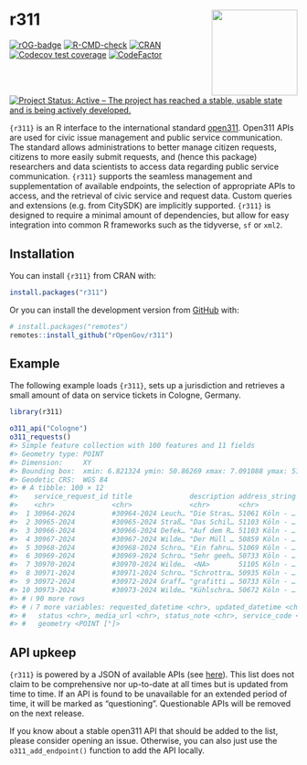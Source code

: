 
<!-- README.md is generated from README.Rmd. Please edit that file -->

# r311 <img align="right" height="150" src="man/figures/logo.png">

<!-- badges: start -->

[![rOG-badge](https://ropengov.github.io/rogtemplate/reference/figures/ropengov-badge.svg)](https://ropengov.org/)
[![R-CMD-check](https://github.com/rOpenGov/r311/actions/workflows/R-CMD-check.yaml/badge.svg)](https://github.com/rOpenGov/r311/actions/workflows/R-CMD-check.yaml)
[![CRAN](https://www.r-pkg.org/badges/version/r311)](https://cran.r-project.org/package=r311)
[![Codecov test
coverage](https://codecov.io/gh/rOpenGov/r311/branch/main/graph/badge.svg)](https://app.codecov.io/gh/rOpenGov/r311?branch=main)
[![CodeFactor](https://www.codefactor.io/repository/github/rOpenGov/r311/badge)](https://www.codefactor.io/repository/github/rOpenGov/r311)
[![Project Status: Active – The project has reached a stable, usable
state and is being actively
developed.](https://www.repostatus.org/badges/latest/active.svg)](https://www.repostatus.org/#active)
<!-- badges: end -->

`{r311}` is an R interface to the international standard
[open311](https://www.open311.org/). Open311 APIs are used for civic
issue management and public service communication. The standard allows
administrations to better manage citizen requests, citizens to more
easily submit requests, and (hence this package) researchers and data
scientists to access data regarding public service communication.
`{r311}` supports the seamless management and supplementation of
available endpoints, the selection of appropriate APIs to access, and
the retrieval of civic service and request data. Custom queries and
extensions (e.g. from CitySDK) are implicitly supported. `{r311}` is
designed to require a minimal amount of dependencies, but allow for easy
integration into common R frameworks such as the tidyverse, `sf` or
`xml2`.

## Installation

You can install `{r311}` from CRAN with:

``` r
install.packages("r311")
```

Or you can install the development version from
[GitHub](https://github.com/) with:

``` r
# install.packages("remotes")
remotes::install_github("rOpenGov/r311")
```

## Example

The following example loads `{r311}`, sets up a jurisdiction and
retrieves a small amount of data on service tickets in Cologne, Germany.

``` r
library(r311)

o311_api("Cologne")
o311_requests()
#> Simple feature collection with 100 features and 11 fields
#> Geometry type: POINT
#> Dimension:     XY
#> Bounding box:  xmin: 6.821324 ymin: 50.86269 xmax: 7.091088 ymax: 51.05102
#> Geodetic CRS:  WGS 84
#> # A tibble: 100 × 12
#>    service_request_id title              description address_string service_name
#>    <chr>              <chr>              <chr>       <chr>          <chr>       
#>  1 30964-2024         #30964-2024 Leuch… "Die Stras… 51061 Köln - … Leuchtmitte…
#>  2 30965-2024         #30965-2024 Straß… "Das Schil… 51103 Köln - … Straßenbaus…
#>  3 30966-2024         #30966-2024 Defek… "Auf dem R… 51103 Köln - … Defekte Obe…
#>  4 30967-2024         #30967-2024 Wilde… "Der Müll … 50859 Köln - … Wilder Müll 
#>  5 30968-2024         #30968-2024 Schro… "Ein fahru… 51069 Köln - … Schrottfahr…
#>  6 30969-2024         #30969-2024 Schro… "Sehr geeh… 50733 Köln - … Schrott-Kfz 
#>  7 30970-2024         #30970-2024 Wilde…  <NA>       51105 Köln - … Wilder Müll 
#>  8 30971-2024         #30971-2024 Schro… "Schrottra… 50935 Köln - … Schrottfahr…
#>  9 30972-2024         #30972-2024 Graff… "grafitti … 50733 Köln - … Graffiti    
#> 10 30973-2024         #30973-2024 Wilde… "Kühlschra… 50672 Köln - … Wilder Müll 
#> # ℹ 90 more rows
#> # ℹ 7 more variables: requested_datetime <chr>, updated_datetime <chr>,
#> #   status <chr>, media_url <chr>, status_note <chr>, service_code <chr>,
#> #   geometry <POINT [°]>
```

## API upkeep

`{r311}` is powered by a JSON of available APIs (see
[here](https://github.com/rOpenGov/r311/blob/main/inst/endpoints.json)).
This list does not claim to be comprehensive nor up-to-date at all times
but is updated from time to time. If an API is found to be unavailable
for an extended period of time, it will be marked as “questioning”.
Questionable APIs will be removed on the next release.

If you know about a stable open311 API that should be added to the list,
please consider opening an issue. Otherwise, you can also just use the
`o311_add_endpoint()` function to add the API locally.
